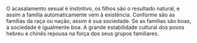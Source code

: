 ﻿O acasalamento sexual é instintivo, os filhos são o resultado natural, e assim a família automaticamente vem à existência. Conforme são as famílias da raça ou nação, assim é sua sociedade. Se as famílias são boas, a sociedade é igualmente boa. A grande estabilidade cultural dos povos hebreu e chinês repousa na força dos seus grupos familiares.
